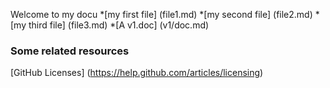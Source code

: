
Welcome to my docu
*[my first file] (file1.md)
*[my second file] (file2.md)
*[my third file] (file3.md)
*[A v1.doc] (v1/doc.md)

### Some related resources

[GitHub
Licenses] (https://help.github.com/articles/licensing)
